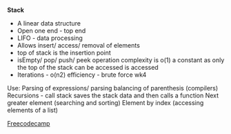 __Stack__

- A linear data structure
- Open one end - top end
- LIFO - data processing
- Allows insert/ access/ removal of elements
- top of stack is the insertion point
- isEmpty/ pop/ push/ peek operation complexity is o(1) a constant as only the top of the stack can be accessed is accessed
- Iterations - o(n2) efficiency - brute force
wk4

Use:
Parsing of expressions/ parsing balancing of parenthesis (compilers)
Recursions - call stack saves the stack data and then calls a function 
Next greater element (searching and sorting)
Element by index (accessing elements of a list)


[Freecodecamp](https://www.youtube.com/watch?v=RBSGKlAvoiM&ab_channel=freeCodeCamp.org)